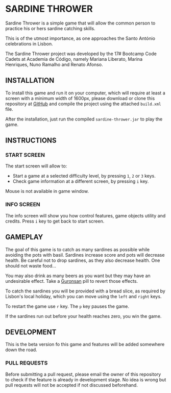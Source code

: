 # SARDINE THROWER

Sardine Thrower is a simple game that will allow the common person to practice his or hers sardine catching skills.

This is of the utmost importance, as one approaches the Santo António celebrations in Lisbon. 

The Sardine Thrower project was developed by the 17# Bootcamp Code Cadets at Academia de Código, namely Mariana Liberato, Marina Henriques, Nuno Ramalho and Renato Afonso.


## INSTALLATION

To install this game and run it on your computer, which will require at least a screen with a minimum width of 1600px, please download or clone this repository at [GitHub](https://github.com/nunomiguelramalho/sardine-thrower) and compile the project using the attached `build.xml` file.

After the installation, just run the compiled `sardine-thrower.jar` to play the game.
 

## INSTRUCTIONS

### START SCREEN

The start screen will allow to:

 * Start a game at a selected difficulty level, by pressing `1`, `2` or `3` keys.
 * Check game information at a different screen, by pressing `i` key.
 
Mouse is not available in game window.

### INFO SCREEN

The info screen will show you how control features, game objects utility and credits. Press `i` key to get back to start screen.


## GAMEPLAY

The goal of this game is to catch as many sardines as possible while avoiding the pots with basil. Sardines increase score and pots will decrease health. Be careful not to drop sardines, as they also decrease health. One should not waste food...

You may also drink as many beers as you want but they may have an undesirable effect. Take a [Guronsan](http://www.guronsan.pt/) pill to revert those effects.

To catch the sardines you will be provided with a bread slice, as required by Lisbon's local holiday, which you can move using the `left` and `right` keys.

To restart the game use `r` key. The `p` key pauses the game.

If the sardines run out before your health reaches zero, you win the game.


## DEVELOPMENT

This is the beta version fo this game and features will be added somewhere down the road.

### PULL REQUESTS

Before submitting a pull request, please email the owner of this repository to check if the feature is already in development stage. No idea is wrong but pull requests will not be accepted if not discussed beforehand.